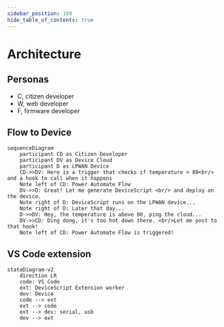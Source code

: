 ```yaml
---
sidebar_position: 100
hide_table_of_contents: true
---
```


# Architecture

## Personas

-   C, citizen developer
-   W, web developer
-   F, firmware developer

## Flow to Device

```mermaid
sequenceDiagram
    participant CD as Citizen Developer
    participant DV as Device Cloud
    participant D as LPWAN Device
    CD->>DV: Here is a trigger that checks if temperature > 80<br/> and a hook to call when it happens
    Note left of CD: Power Automate Flow
    DV->>D: Great! Let me generate DeviceScript <br/> and deploy on the device.
    Note right of D: DeviceScript runs on the LPWAN device...
    Note right of D: Later that day...
    D->>DV: Hey, the temperature is above 80, ping the cloud...
    DV->>CD: Ding dong, it's too hot down there. <br/>Let me post to that hook!
    Note left of CD: Power Automate Flow is triggered!
```

## VS Code extension

```mermaid
stateDiagram-v2
    direction LR
    code: VS Code
    ext: DeviceScript Extension worker
    dev: Device
    code --> ext
    ext --> code
    ext --> dev: serial, usb
    dev --> ext
```
